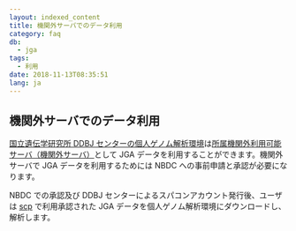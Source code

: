 ```yaml
---
layout: indexed_content
title: 機関外サーバでのデータ利用
category: faq
db:
  - jga
tags: 
  - 利用
date: 2018-11-13T08:35:51
lang: ja
---
```


## 機関外サーバでのデータ利用

<p><a href="https://sc.ddbj.nig.ac.jp/ja/application/individual-genome-analysis-system/individual-genome-analysis-system-application">国立遺伝学研究所 DDBJ センターの個人ゲノム解析環境</a>は<a href="https://humandbs.biosciencedbc.jp/off-premise-server">所属機関外利用可能サーバ（機関外サーバ）</a>として JGA データを利用することができます。機関外サーバで JGA データを利用するためには NBDC への事前申請と承認が必要になります。</p><p>NBDC での承認及び DDBJ センターによるスパコンアカウント発行後、ユーザは <a href="/jga/services/index.html#data-download-using-cui-tool">scp</a> で利用承認された JGA データを個人ゲノム解析環境にダウンロードし、解析します。</p>
